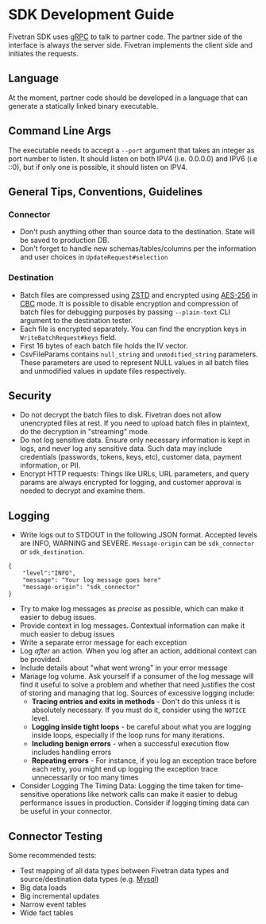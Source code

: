 # SDK Development Guide

Fivetran SDK uses [gRPC](https://grpc.io/) to talk to partner code. The partner side of the interface is always the server side. Fivetran implements the client side and initiates the requests.

## Language

At the moment, partner code should be developed in a language that can generate a statically linked binary executable.

## Command Line Args

The executable needs to accept a `--port` argument that takes an integer as port number to listen. It should listen on both IPV4 (i.e. 0.0.0.0) and IPV6 (i.e ::0), but if only one is possible, it should listen on IPV4.

## General Tips, Conventions, Guidelines

### Connector

- Don't push anything other than source data to the destination. State will be saved to production DB.
- Don't forget to handle new schemas/tables/columns per the information and user choices in `UpdateRequest#selection`

### Destination

- Batch files are compressed using [ZSTD](https://en.wikipedia.org/wiki/Zstd) and encrypted using [AES-256](https://en.wikipedia.org/wiki/Advanced_Encryption_Standard) in [CBC](https://en.wikipedia.org/wiki/Block_cipher_mode_of_operation) mode. It is possible to disable encryption and compression of batch files for debugging purposes by passing `--plain-text` CLI argument to the destination tester.
- Each file is encrypted separately. You can find the encryption keys in `WriteBatchRequest#keys` field.
- First 16 bytes of each batch file holds the IV vector.
- CsvFileParams contains `null_string` and `unmodified_string` parameters. These parameters are used to represent NULL values in all batch files and unmodified values in update files respectively.

## Security

- Do not decrypt the batch files to disk. Fivetran does not allow unencrypted files at rest. If you need to upload batch files in plaintext, do the decryption in "streaming" mode. 
- Do not log sensitive data. Ensure only necessary information is kept in logs, and never log any sensitive data. Such data may include credentials (passwords, tokens, keys, etc), customer data, payment information, or PII.
- Encrypt HTTP requests: Things like URLs, URL parameters, and query params are always encrypted for logging, and customer approval is needed to decrypt and examine them.

## Logging

- Write logs out to STDOUT in the following JSON format. Accepted levels are INFO, WARNING and SEVERE. `Message-origin` can be `sdk_connector` or `sdk_destination`.

```
{
    "level":"INFO",
    "message": "Your log message goes here"
    "message-origin": "sdk_connector"
}
```

- Try to make log messages as _precise_ as possible, which can make it easier to debug issues. 
- Provide context in log messages. Contextual information can make it much easier to debug issues
- Write a separate error message for each exception
- Log _after_ an action. When you log after an action, additional context can be provided.
- Include details about "what went wrong" in your error message
- Manage log volume. Ask yourself if a consumer of the log message will find it useful to solve a problem and whether that need justifies the cost of storing and managing that log. Sources of excessive logging include: 
    - **Tracing entries and exits in methods** - Don't do this unless it is absolutely necessary. If you must do it, consider using the `NOTICE` level.
    - **Logging inside tight loops** - be careful about what you are logging inside loops, especially if the loop runs for many iterations.
    - **Including benign errors** - when a successful execution flow includes handling errors
    - **Repeating errors** - For instance, if you log an exception trace before each retry, you might end up logging the exception trace unnecessarily or too many times
- Consider Logging The Timing Data: Logging the time taken for time-sensitive operations like network calls can make it easier to debug performance issues in production. Consider if logging timing data can be useful in your connector.

## Connector Testing

Some recommended tests:
- Test mapping of all data types between Fivetran data types and source/destination data types (e.g. [Mysql](https://fivetran.com/docs/databases/mysql#typetransformationsandmapping))
- Big data loads
- Big incremental updates
- Narrow event tables
- Wide fact tables

